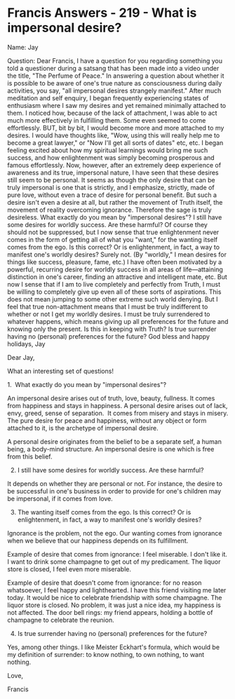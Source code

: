 # Francis Answers - 219 - What is impersonal desire?

Name: Jay 

Question: Dear Francis, I have a question for you regarding something you told a questioner during a satsang that has been made into a video under the title, "The Perfume of Peace." In answering a question about whether it is possible to be aware of one's true nature as consciousness during daily activities, you say, "all impersonal desires strangely manifest." After much meditation and self enquiry, I began frequently experiencing states of enthusiasm where I saw my desires and yet remained minimally attached to them. I noticed how, because of the lack of attachment, I was able to act much more effectively in fulfilling them. Some even seemed to come effortlessly. BUT, bit by bit, I would become more and more attached to my desires. I would have thoughts like, "Wow, using this will really help me to become a great lawyer," or "Now I'll get all sorts of dates" etc, etc. I began feeling excited about how my spiritual learnings would bring me such success, and how enlightenment was simply becoming prosperous and famous effortlessly. Now, however, after an extremely deep experience of awareness and its true, impersonal nature, I have seen that these desires still seem to be personal. It seems as though the only desire that can be truly impersonal is one that is strictly, and I emphasize, strictly, made of pure love, without even a trace of desire for personal benefit. But such a desire isn't even a desire at all, but rather the movement of Truth itself, the movement of reality overcoming ignorance. Therefore the sage is truly desireless. What exactly do you mean by "impersonal desires"? I still have some desires for worldly success. Are these harmful? Of course they should not be suppressed, but I now sense that true enlightenment never comes in the form of getting all of what you "want," for the wanting itself comes from the ego. Is this correct? Or is enlightenment, in fact, a way to manifest one's worldly desires? Surely not. (By "worldly," I mean desires for things like success, pleasure, fame, etc.) I have often been motivated by a powerful, recurring desire for worldly success in all areas of life—attaining distinction in one's career, finding an attractive and intelligent mate, etc. But now I sense that if I am to live completely and perfectly from Truth, I must be willing to completely give up even all of these sorts of aspirations. This does not mean jumping to some other extreme such world denying. But I feel that true non-attachment means that I must be truly indifferent to whether or not I get my worldly desires. I must be truly surrendered to whatever happens, which means giving up all preferences for the future and knowing only the present. Is this in keeping with Truth? Is true surrender having no (personal) preferences for the future? God bless and happy holidays, Jay

Dear Jay,

What an interesting set of questions!

1.  What exactly do you mean by "impersonal desires"?

An impersonal desire arises out of truth, love, beauty, fullness. It comes from happiness and stays in happiness. A personal desire arises out of lack, envy, greed, sense of separation.  It comes from misery and stays in misery. The pure desire for peace and happiness, without any object or form attached to it, is the archetype of impersonal desire.

A personal desire originates from the belief to be a separate self, a human being, a body-mind structure. An impersonal desire is one which is free from this belief.

2. I still have some desires for worldly success. Are these harmful? 

It depends on whether they are personal or not. For instance, the desire to be successful in one's business in order to provide for one's children may be impersonal, if it comes from love.

3. The wanting itself comes from the ego. Is this correct? Or is enlightenment, in fact, a way to manifest one's worldly desires? 

Ignorance is the problem, not the ego. Our wanting comes from ignorance when we believe that our happiness depends on its fulfillment. 

Example of desire that comes from ignorance: I feel miserable. I don't like it. I want to drink some champagne to get out of my predicament. The liquor store is closed, I feel even more miserable.

Example of desire that doesn't come from ignorance: for no reason whatsoever, I feel happy and lighthearted. I have this friend visiting me later today. It would be nice to celebrate friendship with some champagne. The liquor store is closed. No problem, it was just a nice idea, my happiness is not affected. The door bell rings: my friend appears, holding a bottle of champagne to celebrate the reunion.

4. Is true surrender having no (personal) preferences for the future?

Yes, among other things. I like Meister Eckhart's formula, which would be my definition of surrender: to know nothing, to own nothing, to want nothing.

Love,

Francis 

